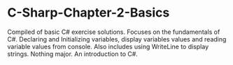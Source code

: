 # C-Sharp-Chapter-2-Basics
Compiled of basic C# exercise solutions. Focuses on the fundamentals of C#. Declaring and Initializing variables, display variables values and reading variable values from console. Also includes using WriteLine to display strings. Nothing major. An introduction to C#.
